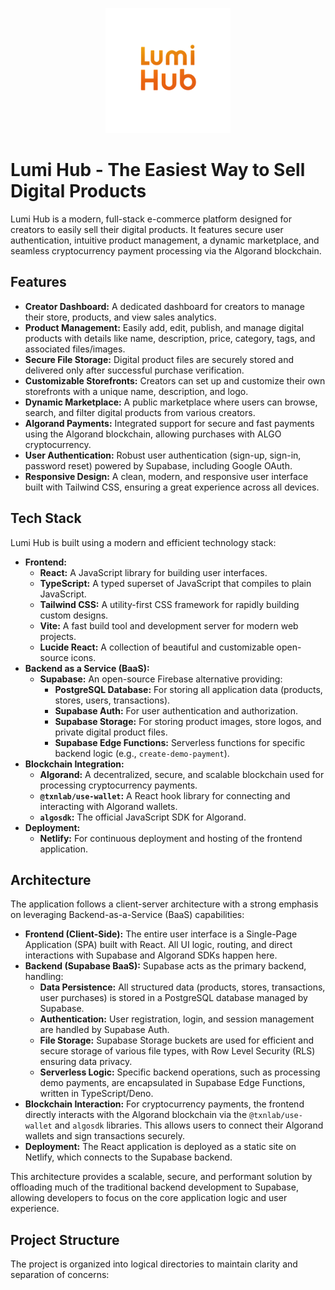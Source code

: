 <p align="center">
  <img src="public/lumil.png" alt="Logo" width="200"/>
</p>

# Lumi Hub - The Easiest Way to Sell Digital Products

Lumi Hub is a modern, full-stack e-commerce platform designed for creators to easily sell their digital products. It features secure user authentication, intuitive product management, a dynamic marketplace, and seamless cryptocurrency payment processing via the Algorand blockchain.

## Features

*   **Creator Dashboard:** A dedicated dashboard for creators to manage their store, products, and view sales analytics.
*   **Product Management:** Easily add, edit, publish, and manage digital products with details like name, description, price, category, tags, and associated files/images.
*   **Secure File Storage:** Digital product files are securely stored and delivered only after successful purchase verification.
*   **Customizable Storefronts:** Creators can set up and customize their own storefronts with a unique name, description, and logo.
*   **Dynamic Marketplace:** A public marketplace where users can browse, search, and filter digital products from various creators.
*   **Algorand Payments:** Integrated support for secure and fast payments using the Algorand blockchain, allowing purchases with ALGO cryptocurrency.
*   **User Authentication:** Robust user authentication (sign-up, sign-in, password reset) powered by Supabase, including Google OAuth.
*   **Responsive Design:** A clean, modern, and responsive user interface built with Tailwind CSS, ensuring a great experience across all devices.

## Tech Stack

Lumi Hub is built using a modern and efficient technology stack:

*   **Frontend:**
    *   **React:** A JavaScript library for building user interfaces.
    *   **TypeScript:** A typed superset of JavaScript that compiles to plain JavaScript.
    *   **Tailwind CSS:** A utility-first CSS framework for rapidly building custom designs.
    *   **Vite:** A fast build tool and development server for modern web projects.
    *   **Lucide React:** A collection of beautiful and customizable open-source icons.
*   **Backend as a Service (BaaS):**
    *   **Supabase:** An open-source Firebase alternative providing:
        *   **PostgreSQL Database:** For storing all application data (products, stores, users, transactions).
        *   **Supabase Auth:** For user authentication and authorization.
        *   **Supabase Storage:** For storing product images, store logos, and private digital product files.
        *   **Supabase Edge Functions:** Serverless functions for specific backend logic (e.g., `create-demo-payment`).
*   **Blockchain Integration:**
    *   **Algorand:** A decentralized, secure, and scalable blockchain used for processing cryptocurrency payments.
    *   **`@txnlab/use-wallet`:** A React hook library for connecting and interacting with Algorand wallets.
    *   **`algosdk`:** The official JavaScript SDK for Algorand.
*   **Deployment:**
    *   **Netlify:** For continuous deployment and hosting of the frontend application.

## Architecture

The application follows a client-server architecture with a strong emphasis on leveraging Backend-as-a-Service (BaaS) capabilities:

*   **Frontend (Client-Side):** The entire user interface is a Single-Page Application (SPA) built with React. All UI logic, routing, and direct interactions with Supabase and Algorand SDKs happen here.
*   **Backend (Supabase BaaS):** Supabase acts as the primary backend, handling:
    *   **Data Persistence:** All structured data (products, stores, transactions, user purchases) is stored in a PostgreSQL database managed by Supabase.
    *   **Authentication:** User registration, login, and session management are handled by Supabase Auth.
    *   **File Storage:** Supabase Storage buckets are used for efficient and secure storage of various file types, with Row Level Security (RLS) ensuring data privacy.
    *   **Serverless Logic:** Specific backend operations, such as processing demo payments, are encapsulated in Supabase Edge Functions, written in TypeScript/Deno.
*   **Blockchain Interaction:** For cryptocurrency payments, the frontend directly interacts with the Algorand blockchain via the `@txnlab/use-wallet` and `algosdk` libraries. This allows users to connect their Algorand wallets and sign transactions securely.
*   **Deployment:** The React application is deployed as a static site on Netlify, which connects to the Supabase backend.

This architecture provides a scalable, secure, and performant solution by offloading much of the traditional backend development to Supabase, allowing developers to focus on the core application logic and user experience.

## Project Structure

The project is organized into logical directories to maintain clarity and separation of concerns:

